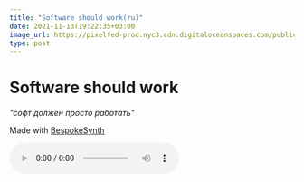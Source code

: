 ```yaml
---
title: "Software should work(ru)"
date: 2021-11-13T19:22:35+03:00
image_url: https://pixelfed-prod.nyc3.cdn.digitaloceanspaces.com/public/m/_v2/319616208418770944/1672d1d81-1ab3fb/vnRYg4ZEMivr/4Q5oENJ9gwjBtTwrFBeo0RXPc1fml1h4ObzTSMAz.jpg
type: post
---
```


# Software should work 
  *"софт должен просто работать"*

Made with [BespokeSynth](https://www.bespokesynth.com/)

<audio controls>
  <source src="../software_should_work.mp3" type="audio/mp3">
     Your browser does not support the audio tag.
</audio>
